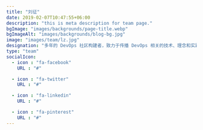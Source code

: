```yaml
---
title: "刘征"
date: 2019-02-07T10:47:55+06:00
description: "this is meta description for team page."
bgImage: "images/backgrounds/page-title.webp"
bgImageAlt: "images/backgrounds/blog-bg.jpg"
image: "images/team/lz.jpg"
designation: "多年的 DevOps 社区构建者，致力于传播 DevOps 相关的技术、理念和实践。目前任职于 Elastic 公司的社区布道师。DevOps Handbook 和 The Site Reliability Workbook 的译者。"
type: "team"
socialIcon:
  - icon : "fa-facebook"
    URL : "#"

  - icon : "fa-twitter"
    URL : "#"

  - icon : "fa-linkedin"
    URL : "#"

  - icon : "fa-pinterest"
    URL : "#"
---
```

